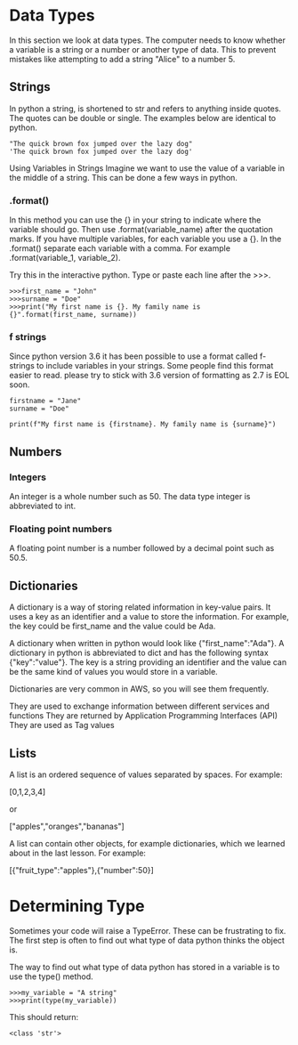 # Data Types

In this section we look at data types. The computer needs to know whether a variable is a string or a number or another type of data. This to prevent mistakes like attempting to add a string "Alice" to a number 5.

## Strings

In python a string, is shortened to str and refers to anything inside quotes. The quotes can be double or single. The examples below are identical to python.

```
"The quick brown fox jumped over the lazy dog"
'The quick brown fox jumped over the lazy dog'
```

Using Variables in Strings
Imagine we want to use the value of a variable in the middle of a string. This can be done a few ways in python.

### .format()
In this method you can use the {} in your string to indicate where the variable should go. Then use .format(variable_name) after the quotation marks. If you have multiple variables, for each variable you use a {}. In the .format() separate each variable with a comma. For example .format(variable_1, variable_2).

Try this in the interactive python. Type or paste each line after the >>>.

```
>>>first_name = "John"
>>>surname = "Doe"
>>>print("My first name is {}. My family name is {}".format(first_name, surname))
```

### f strings

Since python version 3.6 it has been possible to use a format called f-strings to include variables in your strings. Some people find this format easier to read. please try to stick with 3.6 version of formatting as 2.7 is EOL soon.

```
firstname = "Jane"
surname = "Doe"

print(f"My first name is {firstname}. My family name is {surname}")

```

## Numbers

### Integers
An integer is a whole number such as 50. The data type integer is abbreviated to int.

### Floating point numbers
A floating point number is a number followed by a decimal point such as 50.5.

## Dictionaries

A dictionary is a way of storing related information in key-value pairs. It uses a key as an identifier and a value to store the information. For example, the key could be first_name and the value could be Ada.

A dictionary when written in python would look like {"first_name":"Ada"}. A dictionary in python is abbreviated to dict and has the following syntax {"key":"value"}. The key is a string providing an identifier and the value can be the same kind of values you would store in a variable.

Dictionaries are very common in AWS, so you will see them frequently.

They are used to exchange information between different services and functions
They are returned by Application Programming Interfaces (API)
They are used as Tag values


## Lists

A list is an ordered sequence of values separated by spaces. For example:

[0,1,2,3,4]

or

["apples","oranges","bananas"]

A list can contain other objects, for example dictionaries, which we learned about in the last lesson. For example:

[{"fruit_type":"apples"},{"number":50}]

# Determining Type

Sometimes your code will raise a TypeError. These can be frustrating to fix. The first step is often to find out what type of data python thinks the object is.

The way to find out what type of data python has stored in a variable is to use the type() method.

```
>>>my_variable = "A string"
>>>print(type(my_variable))
```

This should return:

```
<class 'str'>

```
